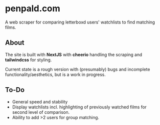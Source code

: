 # penpald.com

A web scraper for comparing letterboxd users' watchlists to find matching films.

## About

The site is built with **NextJS** with **cheerio** handling the scraping and **tailwindcss** for styling.

Current state is a rough version with (presumably) bugs and incomplete functionality/aesthetics, but is a work in progress.

## To-Do

- General speed and stability
- Display watchlists incl. highlighting of previously watched films for second level of comparison.
- Ability to add >2 users for group matching.
